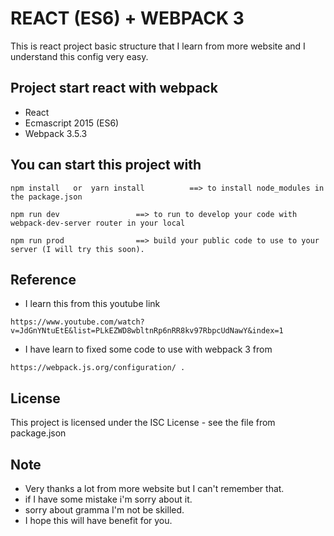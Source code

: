 # REACT (ES6) + WEBPACK 3
This is react project basic structure that I learn from more website and I understand this config very easy.
## Project start react with webpack
* React
* Ecmascript 2015 (ES6) 
* Webpack 3.5.3
## You can start this project with
```
npm install   or  yarn install          ==> to install node_modules in the package.json
```

```
npm run dev                 ==> to run to develop your code with webpack-dev-server router in your local
```
```
npm run prod                ==> build your public code to use to your server (I will try this soon).
```

## Reference
* I learn this from this youtube link 
```
https://www.youtube.com/watch?v=JdGnYNtuEtE&list=PLkEZWD8wbltnRp6nRR8kv97RbpcUdNawY&index=1
```
* I have learn to fixed some code to use with webpack 3 from 
```
https://webpack.js.org/configuration/ . 
```

## License
This project is licensed under the ISC License - see the file from package.json

## Note
* Very thanks a lot from more website but I can't remember that.
* if I have some mistake i'm sorry about it.
* sorry about gramma I'm not be skilled.
* I hope this will have benefit for you.
